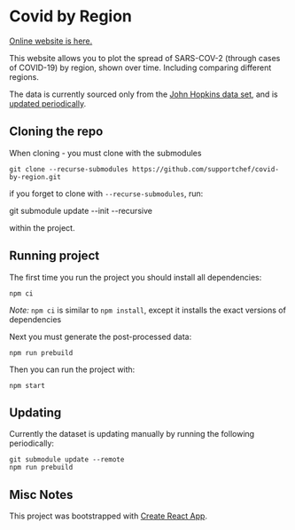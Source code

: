 # Covid by Region

[Online website is here.](https://www.covidbyregion.com)

This website allows you to plot the spread of SARS-COV-2 (through cases of COVID-19) by region, shown over time. Including comparing different regions.

The data is currently sourced only from the [John Hopkins data set](https://github.com/CSSEGISandData/COVID-19/), and is [updated periodically](#Updating).

## Cloning the repo

When cloning - you must clone with the submodules

    git clone --recurse-submodules https://github.com/supportchef/covid-by-region.git

if you forget to clone with `--recurse-submodules`, run:

git submodule update --init --recursive

within the project.

## Running project

The first time you run the project you should install all dependencies:

    npm ci

_Note:_ `npm ci` is similar to `npm install`, except it installs the exact versions of dependencies

Next you must generate the post-processed data:

    npm run prebuild

Then you can run the project with:

    npm start

## Updating

Currently the dataset is updating manually by running the following periodically:

    git submodule update --remote
    npm run prebuild

## Misc Notes

This project was bootstrapped with [Create React App](https://github.com/facebook/create-react-app).
